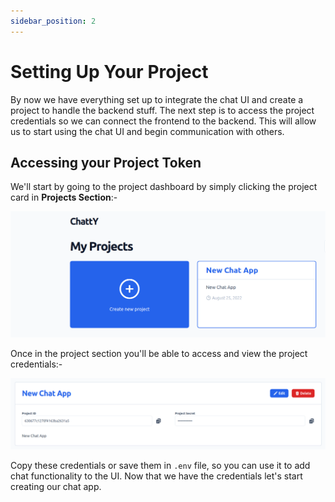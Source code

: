 ```yaml
---
sidebar_position: 2
---
```


# Setting Up Your Project

By now we have everything set up to integrate the chat UI and create a project to handle the backend stuff. The next step is to access the project credentials so we can connect the frontend to the backend. This will allow us to start using the chat UI and begin communication with others.

## Accessing your Project Token

We'll start by going to the project dashboard by simply clicking the project card in **Projects Section**:-

![Project Card](./img/Project%20Card.png)

Once in the project section you'll be able to access and view the project credentials:-

![Project Key](./img/Project%20Key.png)

Copy these credentials or save them in `.env` file, so you can use it to add chat functionality to the UI. Now that we have the credentials let's start creating our chat app.